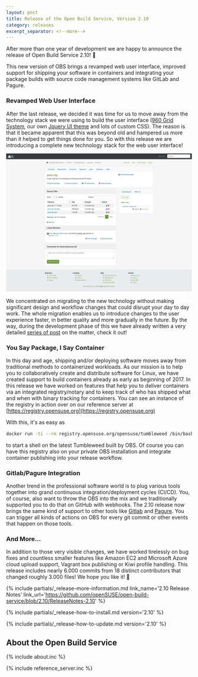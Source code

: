 ```yaml
---
layout: post
title: Release of the Open Build Service, Version 2.10
category: releases
excerpt_separator: <!--more-->
---
```


After more than one year of development we are happy to announce the release of Open Build Service 2.10! :rocket:

This new version of OBS brings a revamped web user interface, improved support for shipping your software in
containers and integrating your package builds with source code management systems like GitLab and Pagure.

<!--more-->

### Revamped Web User Interface

After the last release, we decided it was time for us to move away from the technology stack we were using
to build the user interface ([960 Grid System](https://960.gs/), our own [Jquery UI theme](https://jqueryui.com/) and lots
of custom CSS). The reason is that it became apparent that this was beyond old and hampered us more than it helped to get
things done for you. So with this release we are introducing a complete new technology stack for the web user interface!

<img src="/images/posts/revamping-ui/package-overview.png" alt="Package overview in new UI">

We concentrated on migrating to the new technology without making significant design and workflow changes that could disrupt
your day to day work. The whole migration enables us to introduce changes to the user experience faster, in better quality
and more gradually in the future. By the way, during the development phase of this we have already written a very detailed
[series of post](https://openbuildservice.org/2018/10/05/revamping-ui/) on the matter, check it out!

### You Say Package, I Say Container

In this day and age, shipping and/or deploying software moves away from traditional methods to containerized workloads.
As our mission is to help you to collaboratively create and distribute software for Linux, we have created support to build
containers already as early as beginning of 2017. In this release we have worked on features that help you to deliver containers via an integrated
registry/notary and to keep track of who has shipped what and when with binary tracking for containers. You can see an instance
of the registry in action over on our reference server at [https://registry.opensuse.org](https://registry.opensuse.org)

With this, it's as easy as

```bash
docker run -ti --rm registry.opensuse.org/opensuse/tumbleweed /bin/bash
```

to start a shell on the latest Tumbleweed built by OBS. Of course you can have this registry also on your private
OBS installation and integrate container publishing into your release workflow.

### Gitlab/Pagure Integration

Another trend in the professional software world is to plug various tools together into grand continuous integration/deployment
cycles (CI/CD). You, of course, also want to throw the OBS into the mix and we traditionally supported you to do that on GitHub
with webhooks. The 2.10 release now brings the same kind of support to other tools like [Gitlab](https://about.gitlab.com/) and
[Pagure](https://pagure.io/pagure). You can trigger all kinds of actions on OBS for every git commit or other events that
happen on those tools.

### And More...

In addition to those very visible changes, we have worked tirelessly on bug fixes and countless smaller features like
Amazon EC2 and Microsoft Azure cloud upload support, Vagrant box publishing or Kiwi profile handling. This release includes
nearly 6.000 commits from 18 distinct contributors that changed roughly 3.000 files! We hope you like it! :green_heart:


{% include partials/_release-more-information.md link_name='2.10 Release Notes' link_url='https://github.com/openSUSE/open-build-service/blob/2.10/ReleaseNotes-2.10' %}


{% include partials/_release-how-to-install.md version='2.10' %}

{% include partials/_release-how-to-update.md version='2.10' %}

## About the Open Build Service

{% include about.inc %}

{% include reference_server.inc %}
